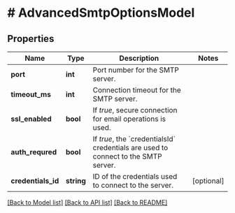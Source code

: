 # # AdvancedSmtpOptionsModel

## Properties

Name | Type | Description | Notes
------------ | ------------- | ------------- | -------------
**port** | **int** | Port number for the SMTP server. |
**timeout_ms** | **int** | Connection timeout for the SMTP server. |
**ssl_enabled** | **bool** | If *true*, secure connection for email operations is used. |
**auth_requred** | **bool** | If *true*, the &#x60;credentialsId&#x60; credentials are used to connect to the SMTP server. |
**credentials_id** | **string** | ID of the credentials used to connect to the server. | [optional]

[[Back to Model list]](../../README.md#models) [[Back to API list]](../../README.md#endpoints) [[Back to README]](../../README.md)
